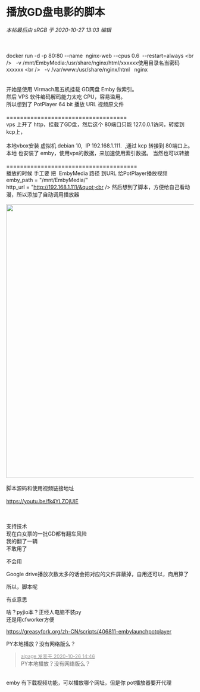 # 播放GD盘电影的脚本


<i class="pstatus"> 本帖最后由 sRGB 于 2020-10-27 13:03 编辑 </i><br />
<br />
<img id="aimg_ls8qS" onclick="zoom(this, this.src, 0, 0, 0)" class="zoom" src="https://i.loli.net/2020/10/26/BjyeMlF7a6PHdg1.png" onmouseover="img_onmouseoverfunc(this)" onload="thumbImg(this)" border="0" alt="" /><br />
<br />
<br />
docker run -d -p 80:80 --name&nbsp;&nbsp;nginx-web --cpus 0.6&nbsp;&nbsp;--restart=always \<br />
&nbsp;&nbsp;-v /mnt/EmbyMedia:/usr/share/nginx/html/xxxxxx使用目录名当密码xxxxxx \<br />
&nbsp;&nbsp;-v /var/www:/usr/share/nginx/html&nbsp; &nbsp;nginx <br />
<br />
<br />
开始是使用 Virmach黑五机挂载 GD网盘 Emby 做索引。<br />
然后 VPS 软件编码解码能力太吃 CPU，容易滥用。<br />
所以想到了 PotPlayer 64 bit 播放 URL 视频原文件<br />
<br />
===================================<br />
vps 上开了 http，挂载了GD盘，然后这个 80端口只能 127.0.0.1访问，转接到 kcp上，<br />
<br />
本地vbox安装 虚拟机 debian 10,&nbsp;&nbsp;IP 192.168.1.111.&nbsp;&nbsp;,通过 kcp 转接到 80端口上。<br />
本地 也安装了 emby，使用vps的数据，来加速使用索引数据。 当然也可以转接<br />
<br />
======================================<br />
播放的时候 手工要 把&nbsp;&nbsp;EmbyMedia 路径 到URL 给PotPlayer播放视频<br />
emby_path = &quot;/mnt/EmbyMedia/&quot;<br />
http_url = &quot;http://192.168.1.111/&quot;<br />
然后想到了脚本，方便给自己看动漫，所以添加了自动调用播放器<br />
<br />
<img id="aimg_RXD9I" onclick="zoom(this, this.src, 0, 0, 0)" class="zoom" width="558" height="733" src="https://i.loli.net/2020/10/26/SFLW6VAIpKqz5n4.jpg" border="0" alt="" /><br />
<br />
脚本源码和使用视频链接地址<br />
<br />
https://youtu.be/fk4YLZOjUlE<br />
<br />
<br />
<img id="aimg_qZGup" onclick="zoom(this, this.src, 0, 0, 0)" class="zoom" src="https://i.loli.net/2020/10/27/oenH7wx5Z4Uuyks.gif" onmouseover="img_onmouseoverfunc(this)" onload="thumbImg(this)" border="0" alt="" />

支持技术<br />
现在白女票的一批GD都有翻车风险<br />
我的翻了一辆<br />
不敢用了

<img src="static/image/smiley/default/shocked.gif" smilieid="6" border="0" alt="" />不会用

Google drive播放次数太多的话会把对应的文件屏蔽掉，自用还可以，商用算了

所以，脚本呢

有点意思

啥？pyjio本？正经人电脑不装py<img src="static/image/smiley/default/lol.gif" smilieid="12" border="0" alt="" /><br />
还是用cfworker方便

https://greasyfork.org/zh-CN/scripts/406811-embylaunchpotplayer

PY本地播放？没有网络版么？

<div class="quote"><blockquote><font size="2"><a href="https://www.hostloc.com/forum.php?mod=redirect&amp;goto=findpost&amp;pid=9354151&amp;ptid=758588" target="_blank"><font color="#999999">aipage 发表于 2020-10-26 14:46</font></a></font><br />
PY本地播放？没有网络版么？</blockquote></div><br />
emby 有下载视频功能，可以播放哪个网址，但是你 pot播放器要开代理
